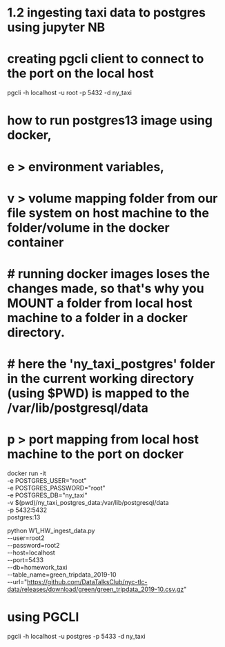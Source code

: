 # 1.2 ingesting taxi data to postgres using jupyter NB

# creating pgcli client to connect to the port on the local host 
pgcli -h localhost -u root -p 5432 -d ny_taxi

# how to run postgres13 image using docker,
# e > environment variables, 
# v > volume mapping folder from our file system on host machine to the folder/volume in the docker container 
#    # running docker images loses the changes made, so that's why you MOUNT a folder from local host machine to a    folder in a docker directory. 
#    # here the 'ny_taxi_postgres' folder in the current working directory (using $PWD) is mapped to the /var/lib/postgresql/data
# p > port mapping from local host machine to the port on docker 

docker run -it \
  -e POSTGRES_USER="root" \
  -e POSTGRES_PASSWORD="root" \
  -e POSTGRES_DB="ny_taxi" \
  -v $(pwd)/ny_taxi_postgres_data:/var/lib/postgresql/data \
  -p 5432:5432 \
  postgres:13


python W1_HW_ingest_data.py \
    --user=root2 \
    --password=root2 \
    --host=localhost \
    --port=5433 \
    --db=homework_taxi \
    --table_name=green_tripdata_2019-10 \
    --url="https://github.com/DataTalksClub/nyc-tlc-data/releases/download/green/green_tripdata_2019-10.csv.gz"

# using PGCLI

pgcli -h localhost -u postgres -p 5433 -d ny_taxi
